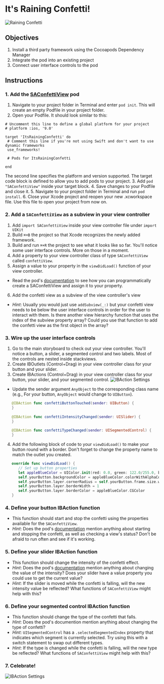 # It's Raining Confetti!

![Raining Confetti](https://s3.amazonaws.com/learn-verified/raining-confetti.gif)

## Objectives

1. Install a third party framework using the Cocoapods Dependency Manager
2. Integrate the pod into an existing project
3. Connect user interface controls to the pod

## Instructions

### 1. Add the [SAConfettiView](https://cocoapods.org/pods/SAConfettiView) pod
1. Navigate to your project folder in Terminal and enter `pod init`. This will create an empty Podfile in your project folder.
2. Open your Podfile. It should look similar to this:
 ```
# Uncomment this line to define a global platform for your project
# platform :ios, '9.0'

target 'ItsRainingConfetti' do
  # Comment this line if you're not using Swift and don't want to use dynamic frameworks
  use_frameworks!

  # Pods for ItsRainingConfetti

end
 ```
 The second line specifies the platform and version supported. The target code block is defined to allow you to add pods to your project.
3. Add `pod "SAConfettiView"` inside your target block.
4. Save changes to your Podfile and close it.
5. Navigate to your project folder in Terminal and run `pod install`.
6. Close your Xcode project and reopen your new .xcworkspace file. Use this file to open your project from now on.


### 2. Add a `SAConfettiView` as a subview in your view controller 

1. Add `import SAConfettiView` inside your view controller file under `import UIKit`
2. Build `⌘+B` the project so that Xcode recognizes the newly added framework. 
3. Build and run `⌘+R` the project to see what it looks like so far. You'll notice some user interface controls. More on those in a moment.
4. Add a property to your view controller class of type `SAConfettiView` called `confettiView`.
5. Assign a value to your property in the `viewDidLoad()` function of your view controller.
  * Read the pod's [documentation](https://cocoapods.org/pods/SAConfettiView) to see how you can programmatically create a SAConfettiView and assign it to your property.
6. Add the confetti view as a subview of the view controller's view
  * *Hint*: Usually you would just use `addSubview(_:)` but your confetti view needs to be below the user interface controls in order for the user to interact with them. Is there another view hierarchy function that uses the index of the subview property array? Could you use that function to add the confetti view as the first object in the array?

### 3. Wire up the user interface controls

1. Go to the main storyboard to check out your view controller. You'll notice a button, a slider, a segmented control and two labels. Most of the controls are nested inside stackviews. 
2. Create IBOutlets (Control+Drag) in your view controller class for your button and your slider.
3. Create IBActions (Control+Drag) in your view controller class for your button, your slider, and your segmented control. 
 ![IBAction Settings](https://s3.amazonaws.com/learn-verified/raining-confetti-lab-actions.png)
  * Update the sender argument `AnyObject` to the corresponding class name (e.g., For your button, `AnyObject` would change to `UIButton`).
 ```swift
    @IBAction func confettiButtonTouched(sender: UIButton) {
    }
    
    @IBAction func confettiIntensityChanged(sender: UISlider) {
    }
    
    @IBAction func confettiTypeChanged(sender: UISegmentedControl) {
    }
 ```
4. Add the following block of code to your `viewDidLoad()` to make your button round with a border. Don't forget to change the property name to match the outlet you created.

 ```swift
    override func viewDidLoad() {
       // Set up button properties
       let appleBlueColor = UIColor.init(red: 0.0, green: 122.0/255.0, blue: 1.0, alpha: 1.0)
       self.yourButton.backgroundColor = appleBlueColor.colorWithAlphaComponent(0.1)
       self.yourButton.layer.cornerRadius = self.yourButton.frame.size.width / 2
       self.yourButton.layer.borderWidth = 1
       self.yourButton.layer.borderColor = appleBlueColor.CGColor
    }
 ```

### 4. Define your button IBAction function

  * This function should start and stop the confetti using the properties available for the `SAConfettiView`.
  * *Hint*: Does the pod's [documentation](https://cocoapods.org/pods/SAConfettiView) mention anything about starting and stopping the confetti, as well as checking a view's status? Don't be afraid to run often and see if it's working.

### 5. Define your slider IBAction function

  * This function should change the intensity of the confetti effect. 
  * *Hint*: Does the pod's [documentation](https://cocoapods.org/pods/SAConfettiView) mention anything about changing the value of the intensity? Does your slider have a value property you could use to get the current value?
  * *Hint*: If the slider is moved while the confetti is falling, will the new intensity value be reflected? What functions of `SAConfettiView` might help with this?

### 6. Define your segmented control IBAction function

  * This function should change the type of the confetti that falls.
  * *Hint*: Does the pod's documention mention anything about changing the type of confetti?
  * *Hint*: `UISegmentedControl` has a `.selectedSegmentedIndex` property that indicates which segment is currently selected. Try using this with a switch statement to swap out different types. 
  * *Hint*: If the type is changed while the confetti is falling, will the new type be reflected? What functions of `SAConfettiView` might help with this?

### 7. Celebrate!
 ![IBAction Settings](https://s3.amazonaws.com/learn-verified/raining-confetti-john-oliver.gif)
